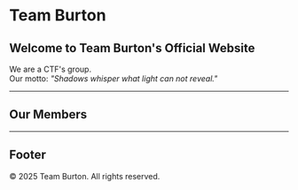 # Team Burton

## Welcome to Team Burton's Official Website

We are a CTF's group.  
Our motto: *"Shadows whisper what light can not reveal."*

---

## Our Members
---

## Footer

&copy; 2025 Team Burton. All rights reserved.
